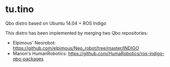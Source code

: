 # tu.tino
Qbo distro based on Ubuntu 14.04 + ROS Indigo

This distro has been implemented by merging two Qbo repositories:
- Elpimous' Neorobot:  https://github.com/elpimous/Neo_robot/tree/master/INDIGO
- Manon's HumanRobotics: https://github.com/HumaRobotics/ros-indigo-qbo-packages 

